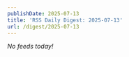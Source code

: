 ```yaml
---
publishDate: 2025-07-13
title: 'RSS Daily Digest: 2025-07-13'
url: /digest/2025-07-13
---
```


_No feeds today!_
